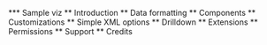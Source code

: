 *** Sample viz
** Introduction
** Data formatting
** Components
** Customizations
** Simple XML options
** Drilldown
** Extensions
** Permissions
** Support
** Credits
